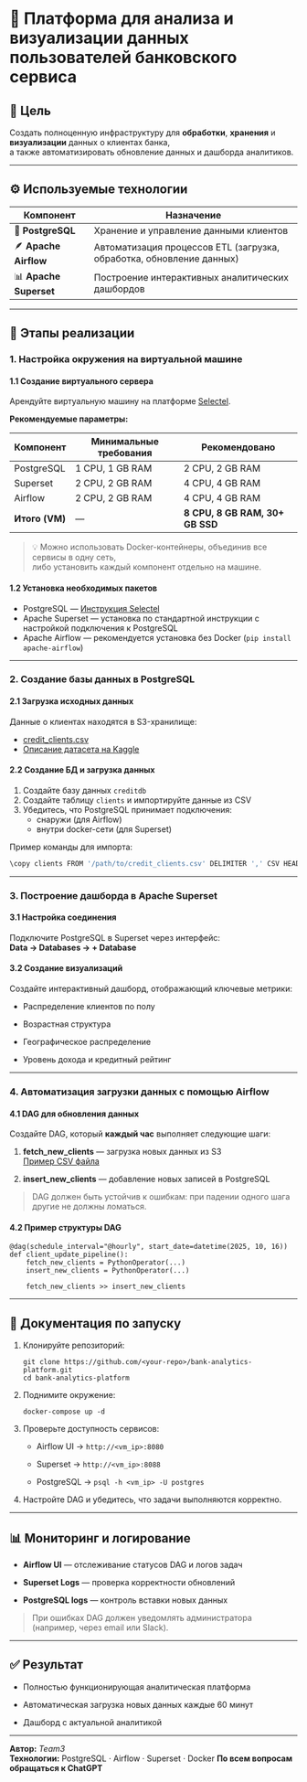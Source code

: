 # 💼 Платформа для анализа и визуализации данных пользователей банковского сервиса
    
## 📌 Цель
Создать полноценную инфраструктуру для **обработки**, **хранения** и **визуализации** данных о клиентах банка,  
а также автоматизировать обновление данных и дашборда аналитиков.
    
---
    
## ⚙️ Используемые технологии
    
| Компонент | Назначение |
|------------|-------------|
| 🐘 **PostgreSQL** | Хранение и управление данными клиентов |
| 🪶 **Apache Airflow** | Автоматизация процессов ETL (загрузка, обработка, обновление данных) |
| 📊 **Apache Superset** | Построение интерактивных аналитических дашбордов |
    
---
    
## 🚀 Этапы реализации
    
### 1. Настройка окружения на виртуальной машине
    
#### 1.1 Создание виртуального сервера
Арендуйте виртуальную машину на платформе [Selectel](https://docs.selectel.ru/cloud/servers/create/create-server/).
    
**Рекомендуемые параметры:**
    
| Компонент | Минимальные требования | Рекомендовано |
|------------|------------------------|----------------|
| PostgreSQL | 1 CPU, 1 GB RAM | 2 CPU, 2 GB RAM |
| Superset | 2 CPU, 2 GB RAM | 4 CPU, 4 GB RAM |
| Airflow | 2 CPU, 2 GB RAM | 4 CPU, 4 GB RAM |
| **Итого (VM)** | — | **8 CPU, 8 GB RAM, 30+ GB SSD** |
    
> 💡 Можно использовать Docker-контейнеры, объединив все сервисы в одну сеть,  
> либо установить каждый компонент отдельно на машине.
    
#### 1.2 Установка необходимых пакетов
- PostgreSQL — [Инструкция Selectel](https://selectel.ru/blog/tutorials/how-to-install-and-use-postgresql-on-ubuntu-20-04/)
- Apache Superset — установка по стандартной инструкции с настройкой подключения к PostgreSQL
- Apache Airflow — рекомендуется установка без Docker (`pip install apache-airflow`)
    
---
    
### 2. Создание базы данных в PostgreSQL
    
#### 2.1 Загрузка исходных данных
Данные о клиентах находятся в S3-хранилище:
    
- [credit_clients.csv](https://9c579ca6-fee2-41d7-9396-601da1103a3b.selstorage.ru/credit_clients.csv)
- [Описание датасета на Kaggle](https://www.kaggle.com/datasets/shrutimechlearn/churn-modelling)
    
#### 2.2 Создание БД и загрузка данных
1. Создайте базу данных `creditdb`
2. Создайте таблицу `clients` и импортируйте данные из CSV  
3. Убедитесь, что PostgreSQL принимает подключения:
    - снаружи (для Airflow)
    - внутри docker-сети (для Superset)
    
Пример команды для импорта:
```bash
\copy clients FROM '/path/to/credit_clients.csv' DELIMITER ',' CSV HEADER;
```  

* * *

### 3\. Построение дашборда в Apache Superset

#### 3.1 Настройка соединения

Подключите PostgreSQL в Superset через интерфейс:  
**Data → Databases → + Database**

#### 3.2 Создание визуализаций

Создайте интерактивный дашборд, отображающий ключевые метрики:

*   Распределение клиентов по полу
    
*   Возрастная структура
    
*   Географическое распределение
    
*   Уровень дохода и кредитный рейтинг
    

* * *

### 4\. Автоматизация загрузки данных с помощью Airflow

#### 4.1 DAG для обновления данных

Создайте DAG, который **каждый час** выполняет следующие шаги:

1.  **fetch\_new\_clients** — загрузка новых данных из S3  
    [Пример CSV файла](https://d382a55f-addf-48fd-a6cb-09b4305b5cf9.selstorage.ru/new_clients.csv)
    
2.  **insert\_new\_clients** — добавление новых записей в PostgreSQL
    

> DAG должен быть устойчив к ошибкам: при падении одного шага другие не должны ломаться.

#### 4.2 Пример структуры DAG

    @dag(schedule_interval="@hourly", start_date=datetime(2025, 10, 16))
    def client_update_pipeline():
        fetch_new_clients = PythonOperator(...)
        insert_new_clients = PythonOperator(...)
    
        fetch_new_clients >> insert_new_clients 
    
* * *

📒 Документация по запуску
--------------------------

1.  Клонируйте репозиторий:
    
        git clone https://github.com/<your-repo>/bank-analytics-platform.git
        cd bank-analytics-platform
        
    
2.  Поднимите окружение:
    
        docker-compose up -d
        
    
3.  Проверьте доступность сервисов:
    
    *   Airflow UI → `http://<vm_ip>:8080`
        
    *   Superset → `http://<vm_ip>:8088`
        
    *   PostgreSQL → `psql -h <vm_ip> -U postgres`
        
4.  Настройте DAG и убедитесь, что задачи выполняются корректно.
    

* * *

📊 Мониторинг и логирование
---------------------------

*   **Airflow UI** — отслеживание статусов DAG и логов задач
    
*   **Superset Logs** — проверка корректности обновлений
    
*   **PostgreSQL logs** — контроль вставки новых данных
    

> При ошибках DAG должен уведомлять администратора (например, через email или Slack).

* * *

✅ Результат
-----------

*   Полностью функционирующая аналитическая платформа
    
*   Автоматическая загрузка новых данных каждые 60 минут
    
*   Дашборд с актуальной аналитикой
    
    

* * *

**Автор:** *Team3*  
**Технологии:** PostgreSQL · Airflow · Superset · Docker
**По всем вопросам обращаться к ChatGPT**
    
